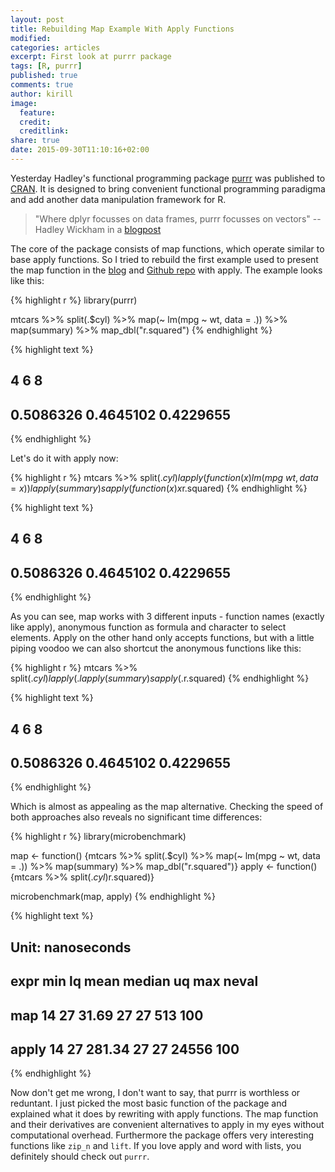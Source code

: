 ```yaml
---
layout: post
title: Rebuilding Map Example With Apply Functions
modified:
categories: articles
excerpt: First look at purrr package
tags: [R, purrr]
published: true
comments: true
author: kirill
image:
  feature:
  credit:
  creditlink:
share: true
date: 2015-09-30T11:10:16+02:00
---
```


<span class = "dropcap">Y</span>esterday Hadley's functional programming package [purrr](https://github.com/hadley/purrr) was published to [CRAN](https://cran.r-project.org/web/packages/purrr/index.html). It is designed to bring convenient functional programming paradigma and add another data manipulation framework for R.

>"Where dplyr focusses on data frames, purrr focusses on vectors" -- Hadley Wickham in a [blogpost](http://blog.rstudio.org/2015/09/29/purrr-0-1-0/)

The core of the package consists of map functions, which operate similar to base apply functions. So I tried to rebuild the first example used to present the map function in the [blog](http://blog.rstudio.org/2015/09/29/purrr-0-1-0/) and [Github repo](https://github.com/hadley/purrr) with apply. The example looks like this:


{% highlight r %}
library(purrr)

mtcars %>%
  split(.$cyl) %>%
  map(~ lm(mpg ~ wt, data = .)) %>%
  map(summary) %>%
  map_dbl("r.squared")
{% endhighlight %}



{% highlight text %}
##         4         6         8 
## 0.5086326 0.4645102 0.4229655
{% endhighlight %}

Let's do it with apply now:


{% highlight r %}
mtcars %>% 
  split(.$cyl) %>% 
  lapply(function(x) lm(mpg~wt, data = x)) %>% 
  lapply(summary) %>% 
  sapply(function(x) x$r.squared)
{% endhighlight %}



{% highlight text %}
##         4         6         8 
## 0.5086326 0.4645102 0.4229655
{% endhighlight %}

As you can see, map works with 3 different inputs - function names (exactly like apply), anonymous function as formula and character to select elements. Apply on the other hand only accepts functions, but with a little piping voodoo we can also shortcut the anonymous functions like this:


{% highlight r %}
mtcars %>% 
  split(.$cyl) %>% 
  lapply(. %>% lm(mpg~wt, data = .)) %>% 
  lapply(summary) %>% 
  sapply(. %>% .$r.squared)
{% endhighlight %}



{% highlight text %}
##         4         6         8 
## 0.5086326 0.4645102 0.4229655
{% endhighlight %}

Which is almost as appealing as the map alternative. Checking the speed of both approaches also reveals no significant time differences:


{% highlight r %}
library(microbenchmark)

map <- function() {mtcars %>% split(.$cyl) %>% map(~ lm(mpg ~ wt, data = .)) %>% map(summary) %>% map_dbl("r.squared")}
apply <- function() {mtcars %>% split(.$cyl) %>% lapply(. %>% lm(mpg~wt, data = .)) %>% lapply(summary) %>% sapply(. %>% .$r.squared)}

microbenchmark(map, apply)
{% endhighlight %}



{% highlight text %}
## Unit: nanoseconds
##   expr min lq   mean median uq   max neval
##    map  14 27  31.69     27 27   513   100
##  apply  14 27 281.34     27 27 24556   100
{% endhighlight %}

Now don't get me wrong, I don't want to say, that purrr is worthless or reduntant. I just picked the most basic function of the package and explained what it does by rewriting with apply functions. The map function and their derivatives are convenient alternatives to apply in my eyes without computational overhead. Furthermore the package offers very interesting functions like `zip_n` and `lift`. If you love apply and word with lists, you definitely should check out `purrr`.
